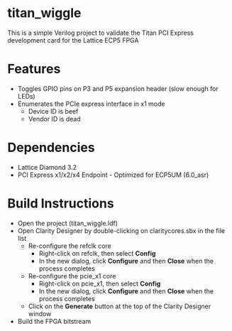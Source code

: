# titan_wiggle

This is a simple Verilog project to validate the Titan PCI Express development card for the Lattice ECP5 FPGA

# Features
* Toggles GPIO pins on P3 and P5 expansion header (slow enough for LEDs)
* Enumerates the PCIe express interface in x1 mode
  * Device ID is beef
  * Vendor ID is dead

# Dependencies
* Lattice Diamond 3.2
* PCI Express x1/x2/x4 Endpoint - Optimized for ECP5UM (6.0_asr)

# Build Instructions
* Open the project (titan_wiggle.ldf)
* Open Clarity Designer by double-clicking on claritycores.sbx in the file list
  * Re-configure the refclk core
    * Right-click on refclk, then select **Config**
    * In the new dialog, click **Configure** and then **Close** when the process completes
  * Re-configure the pcie_x1 core
    * Right-click on pcie_x1, then select **Config**
    * In the new dialog, click **Configure** and then **Close** when the process completes
  * Click on the **Generate** button at the top of the Clarity Designer window
* Build the FPGA bitstream
